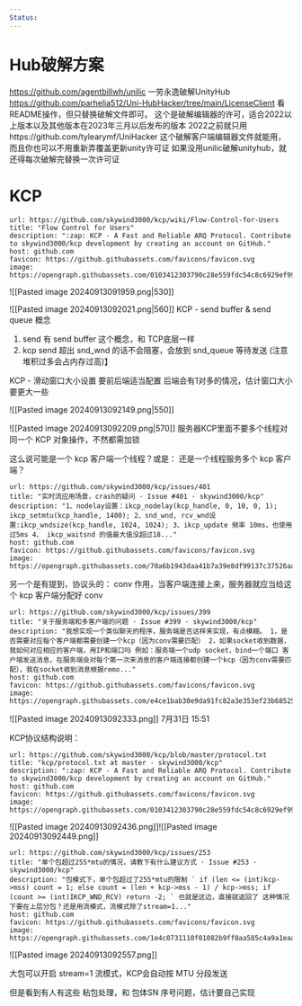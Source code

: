 ```yaml
---
Status:
---
```

# Hub破解方案
https://github.com/agentbillwh/unilic
一劳永逸破解UnityHub
https://github.com/parhelia512/Uni-HubHacker/tree/main/LicenseClient
看README操作，但只替换破解文件即可。
这个是破解编辑器的许可，适合2022以上版本以及其他版本在2023年三月以后发布的版本
2022之前就只用https://github.com/tylearymf/UniHacker 这个破解客户端编辑器文件就能用，而且你也可以不用重新弄覆盖更新unity许可证
如果没用unilic破解unityhub，就还得每次破解完替换一次许可证
# KCP

```cardlink
url: https://github.com/skywind3000/kcp/wiki/Flow-Control-for-Users
title: "Flow Control for Users"
description: ":zap: KCP - A Fast and Reliable ARQ Protocol. Contribute to skywind3000/kcp development by creating an account on GitHub."
host: github.com
favicon: https://github.githubassets.com/favicons/favicon.svg
image: https://opengraph.githubassets.com/0103412303790c28e559fdc54c8c6929ef9982138a3a94217dfc3663b7c61447/skywind3000/kcp
```

![[Pasted image 20240913091959.png|530]]

![[Pasted image 20240913092021.png|560]]
KCP - send buffer & send queue 概念
1. send 有 send buffer 这个概念，和 TCP底层一样
2. kcp send 超出 snd_wnd 的话不会阻塞，会放到 snd_queue 等待发送 (注意堆积过多会占内存过高)】

KCP - 滑动窗口大小设置
要前后端适当配置
后端会有1对多的情况，估计窗口大小要更大一些

![[Pasted image 20240913092149.png|550]]

![[Pasted image 20240913092209.png|570]]
服务器KCP里面不要多个线程对同一个 KCP 对象操作，不然都需加锁

这么说可能是一个 kcp 客户端一个线程？或是： 还是一个线程服务多个 kcp 客户端？

```cardlink
url: https://github.com/skywind3000/kcp/issues/401
title: "实时流应用场景，crash的疑问 · Issue #401 · skywind3000/kcp"
description: "1、nodelay设置：ikcp_nodelay(kcp_handle, 0, 10, 0, 1); ikcp_setmtu(kcp_handle, 1400); 2、snd_wnd, rcv_wnd设置:ikcp_wndsize(kcp_handle, 1024, 1024); 3、ikcp_update 频率 10ms，也使用过5ms 4、 ikcp_waitsnd 的值最大值没超过18..."
host: github.com
favicon: https://github.githubassets.com/favicons/favicon.svg
image: https://opengraph.githubassets.com/70a6b1943daa41b7a39e8df99137c37526aa13a33566dfd382ac138f95e70310/skywind3000/kcp/issues/401
```


另一个是有提到，协议头的： conv 作用，当客户端连接上来，服务器就应当给这个 kcp 客户端分配好 conv
```cardlink
url: https://github.com/skywind3000/kcp/issues/399
title: "关于服务端和多客户端的问题 · Issue #399 · skywind3000/kcp"
description: "我想实现一个类似聊天的程序，服务端是否这样来实现，有点模糊。 1，是否需要对应每个客户端都需要创建一个kcp（因为conv需要匹配） 2，如果socket收到数据，我如何对应相应的客户端，用IP和端口吗 例如：服务端一个udp socket，bind一个端口 客户端发送消息，在服务端会对每个第一次来消息的客户端连接都创建一个kcp（因为conv需要匹配），我在socket收到消息根据remo..."
host: github.com
favicon: https://github.githubassets.com/favicons/favicon.svg
image: https://opengraph.githubassets.com/e4ce1bab30e9da91fc82a3e353ef23b6852523ccfba4e4aec525a5530c97cdcf/skywind3000/kcp/issues/399
```

![[Pasted image 20240913092333.png]]
7月31日 15:51

KCP协议结构说明：


```cardlink
url: https://github.com/skywind3000/kcp/blob/master/protocol.txt
title: "kcp/protocol.txt at master · skywind3000/kcp"
description: ":zap: KCP - A Fast and Reliable ARQ Protocol. Contribute to skywind3000/kcp development by creating an account on GitHub."
host: github.com
favicon: https://github.githubassets.com/favicons/favicon.svg
image: https://opengraph.githubassets.com/0103412303790c28e559fdc54c8c6929ef9982138a3a94217dfc3663b7c61447/skywind3000/kcp
```
![[Pasted image 20240913092436.png]]![[Pasted image 20240913092449.png]]

```cardlink
url: https://github.com/skywind3000/kcp/issues/253
title: "单个包超过255*mtu的情况，请教下有什么建议方式 · Issue #253 · skywind3000/kcp"
description: "包模式下，单个包超过了255*mtu的限制 ` if (len <= (int)kcp->mss) count = 1; else count = (len + kcp->mss - 1) / kcp->mss; if (count >= (int)IKCP_WND_RCV) return -2; ` 也就是这边，直接就返回了 这种情况下要在上层分包？还是用流模式，流模式除了stream=1..."
host: github.com
favicon: https://github.githubassets.com/favicons/favicon.svg
image: https://opengraph.githubassets.com/1e4c0731110f01082b9ff0aa585c4a9a1eaabc7840af7b6a136def08bc4df8a4/skywind3000/kcp/issues/253
```
![[Pasted image 20240913092557.png]]

大包可以开启 stream=1 流模式，KCP会自动按 MTU 分段发送

但是看到有人有这些 粘包处理，和 包体SN 序号问题，估计要自己实现
